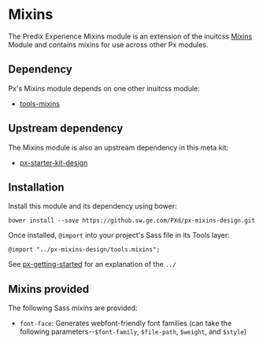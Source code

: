 # Mixins

The Predix Experience Mixins module is an extension of the inuitcss [Mixins](https://github.com/inuitcss/tools.mixins) Module and contains mixins for use across other Px modules.

## Dependency

Px's Mixins module depends on one other inuitcss module:

* [tools-mixins](https://github.com/inuitcss/tools.mixins)

## Upstream dependency

The Mixins module is also an upstream dependency in this meta kit:

* [px-starter-kit-design](https://github.sw.ge.com/PXd/px-starter-kit-design)

## Installation

Install this module and its dependency using bower:

    bower install --save https://github.sw.ge.com/PXd/px-mixins-design.git

Once installed, `@import` into your project's Sass file in its Tools layer:

    @import "../px-mixins-design/tools.mixins";

See [px-getting-started](https://github.sw.ge.com/PXd/px-getting-started#a-note-about-relative-import-paths) for an explanation of the `../`

## Mixins provided

The following Sass mixins are provided:

* `font-face`: Generates webfont-friendly font families (can take the following parameters--`$font-family`, `$file-path`, `$weight`, and `$style`)
